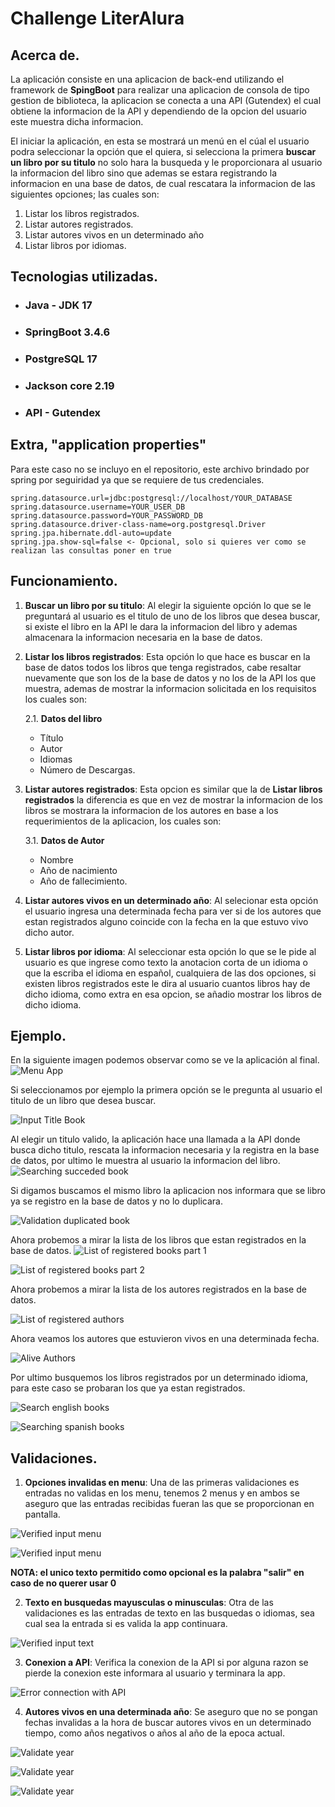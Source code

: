 # Challenge LiterAlura

## Acerca de.

La aplicación consiste en una aplicacion de back-end utilizando el framework de **SpingBoot** para realizar una aplicacion de consola de tipo gestion de biblioteca, la aplicacion se conecta a una API (Gutendex) el cual obtiene la informacion de la API y dependiendo de la opcion del usuario este muestra dicha informacion.

El iniciar la aplicación, en esta se mostrará un menú en el cúal el usuario podra seleccionar la opción que el quiera, si selecciona la primera **buscar un libro por su titulo** no solo hara la busqueda y le proporcionara al usuario la informacion del libro sino que ademas se estara registrando la informacion en una base de datos, de cual rescatara la informacion de las siguientes opciones; las cuales son:
1. Listar los libros registrados.
2. Listar autores registrados.
3. Listar autores vivos en un determinado año
4. Listar libros por idiomas.

## Tecnologias utilizadas.
* ### Java - JDK 17
* ### SpringBoot 3.4.6
* ### PostgreSQL 17
* ### Jackson core 2.19
* ### API - Gutendex

## Extra, "application properties"
Para este caso no se incluyo en el repositorio, este archivo brindado por spring por seguiridad ya que se requiere de tus credenciales.
```
spring.datasource.url=jdbc:postgresql://localhost/YOUR_DATABASE
spring.datasource.username=YOUR_USER_DB
spring.datasource.password=YOUR_PASSWORD_DB
spring.datasource.driver-class-name=org.postgresql.Driver
spring.jpa.hibernate.ddl-auto=update
spring.jpa.show-sql=false <- Opcional, solo si quieres ver como se realizan las consultas poner en true
```

## Funcionamiento.
1. **Buscar un libro por su titulo**: Al elegir la siguiente opción lo que se le preguntará al usuario es el titulo de uno de los libros que desea buscar, si existe el libro en la API le dara la informacion del libro y ademas almacenara la informacion necesaria en la base de datos. 

2. **Listar los libros registrados**: Esta opción lo que hace es buscar en la base de datos todos los libros que tenga registrados, cabe resaltar nuevamente que son los de la base de datos y no los de la API los que muestra, ademas de mostrar la informacion solicitada en los requisitos los cuales son:

    2.1. **Datos del libro**
    * Título
    * Autor
    * Idiomas
    * Número de Descargas.

3. **Listar autores registrados**: Esta opcion es similar que la de **Listar libros registrados** la diferencia es que en vez de mostrar la informacion de los libros se mostrara la informacion de los autores en base a los requerimientos de la aplicacion, los cuales son:

    3.1. **Datos de Autor**
    * Nombre
    * Año de nacimiento
    * Año de fallecimiento.

4. **Listar autores vivos en un determinado año**: Al selecionar esta opción el usuario ingresa una determinada fecha para ver si de los autores que estan registrados alguno coincide con la fecha en la que estuvo vivo dicho autor.

5. **Listar libros por idioma**: Al seleccionar esta opción lo que se le pide al usuario es que ingrese como texto la anotacion corta de un idioma o que la escriba el idioma en español, cualquiera de las dos opciones, si existen libros registrados este le dira al usuario cuantos libros hay de dicho idioma, como extra en esa opcion, se añadio mostrar los libros de dicho idioma.

## Ejemplo.
En la siguiente imagen podemos observar como se ve la aplicación al final. 
![Menu App](./literalura/github/img/github-image1.png)

Si seleccionamos por ejemplo la primera opción se le pregunta al usuario el titulo de un libro que desea buscar.

![Input Title Book](./literalura/github/img/github-image2.png)

Al elegir un titulo valido, la aplicación hace una llamada a la API donde busca dicho titulo, rescata la informacion necesaria y la registra en la base de datos, por ultimo le muestra al usuario la informacion del libro.
![Searching succeded book](./literalura/github/img/github-image3.png)

Si digamos buscamos el mismo libro la aplicacion nos informara que se libro ya se registro en la base de datos y no lo duplicara.

![Validation duplicated book](./literalura/github/img/github-image4.png)

Ahora probemos a mirar la lista de los libros que estan registrados en la base de datos.
![List of registered books part 1](./literalura/github/img/github-image5.png)

![List of registered books part 2](./literalura/github/img/github-image6.png)

Ahora probemos a mirar la lista de los autores registrados en la base de datos.

![List of registered authors](./literalura/github/img/github-image7.png)

Ahora veamos los autores que estuvieron vivos en una determinada fecha.

![Alive Authors](./literalura/github/img/github-image8.png)

Por ultimo busquemos los libros registrados por un determinado idioma, para este caso se probaran los que ya estan registrados.

![Search english books](./literalura/github/img/github-image9.png)

![Searching spanish books](./literalura/github/img/github-image10.png)

## Validaciones.

1. **Opciones invalidas en menu**: Una de las primeras validaciones es entradas no validas en los menu, tenemos 2 menus y en ambos se aseguro que las entradas recibidas fueran las que se proporcionan en pantalla.

![Verified input menu](./literalura/github/img/github-image11.png)

![Verified input menu](./literalura/github/img/github-image12.png)

**NOTA: el unico texto permitido como opcional es la palabra "salir" en caso de no querer usar 0**

2. **Texto en busquedas mayusculas o minusculas**: Otra de las validaciones es las entradas de texto en las busquedas o idiomas, sea cual sea la entrada si es valida la app continuara.

![Verified input text](./literalura/github/img/github-image13.png)

3. **Conexion a API**: Verifica la conexion de la API si por alguna razon se pierde la conexion este informara al usuario y terminara la app.

![Error connection with API](./literalura/github/img/github-image14.png)

4. **Autores vivos en una determinada año**: Se aseguro que no se pongan fechas invalidas a la hora de buscar autores vivos en un determinado tiempo, como años negativos o años al año de la epoca actual.

![Validate year](./literalura/github/img/github-image15.png)

![Validate year](./literalura/github/img/github-image16.png)

![Validate year](./literalura/github/img/github-image17.png)